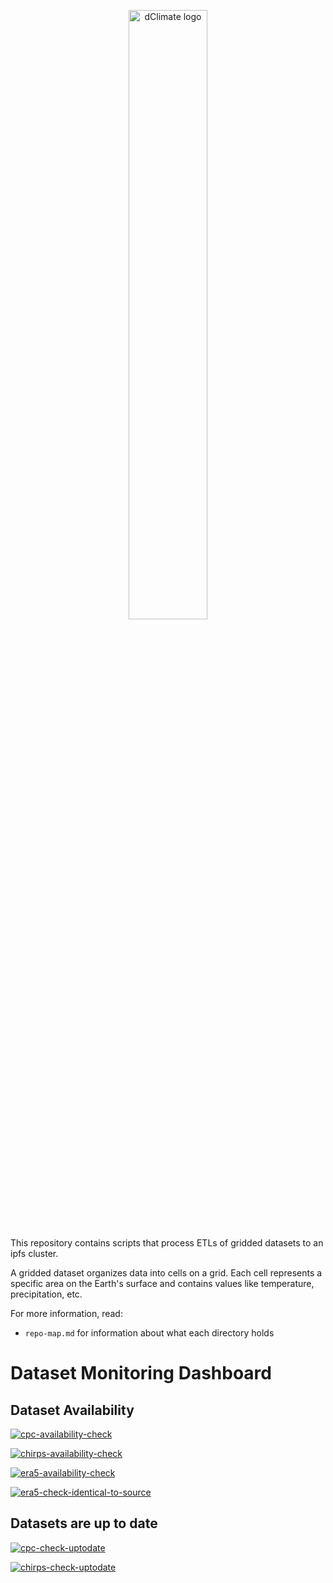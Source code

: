 <p align="center">
<a href="https://dclimate.net/" target="_blank" rel="noopener noreferrer">
<img width="50%" src="https://user-images.githubusercontent.com/41392423/173133333-79ef15d0-6671-4be3-ac97-457344e9e958.svg" alt="dClimate logo">
</a>
</p>

This repository contains scripts that process ETLs of gridded datasets to an ipfs cluster.

A gridded dataset organizes data into cells on a grid. Each cell represents a specific area on the Earth's surface and contains values like temperature, precipitation, etc.

For more information, read:
+ `repo-map.md` for information about what each directory holds

# Dataset Monitoring Dashboard
## Dataset Availability
[![cpc-availability-check](https://github.com/dClimate/etl-scripts/actions/workflows/cpc-availablity-check.yaml/badge.svg)](https://github.com/dClimate/etl-scripts/actions/workflows/cpc-availablity-check.yaml)

[![chirps-availability-check](https://github.com/dClimate/etl-scripts/actions/workflows/chirps-availability-check.yaml/badge.svg)](https://github.com/dClimate/etl-scripts/actions/workflows/chirps-availability-check.yaml)

[![era5-availability-check](https://github.com/dClimate/etl-scripts/actions/workflows/era5-availability-check.yaml/badge.svg)](https://github.com/dClimate/etl-scripts/actions/workflows/era5-availability-check.yaml)

[![era5-check-identical-to-source](https://github.com/dClimate/etl-scripts/actions/workflows/era5-check-identical-to-source.yaml/badge.svg?branch=main)](https://github.com/dClimate/etl-scripts/actions/workflows/era5-check-identical-to-source.yaml)

## Datasets are up to date
[![cpc-check-uptodate](https://github.com/dClimate/etl-scripts/actions/workflows/cpc-check-uptodate.yaml/badge.svg)](https://github.com/dClimate/etl-scripts/actions/workflows/cpc-check-uptodate.yaml)

[![chirps-check-uptodate](https://github.com/dClimate/etl-scripts/actions/workflows/chirps-check-uptodate.yaml/badge.svg)](https://github.com/dClimate/etl-scripts/actions/workflows/chirps-check-uptodate.yaml)
